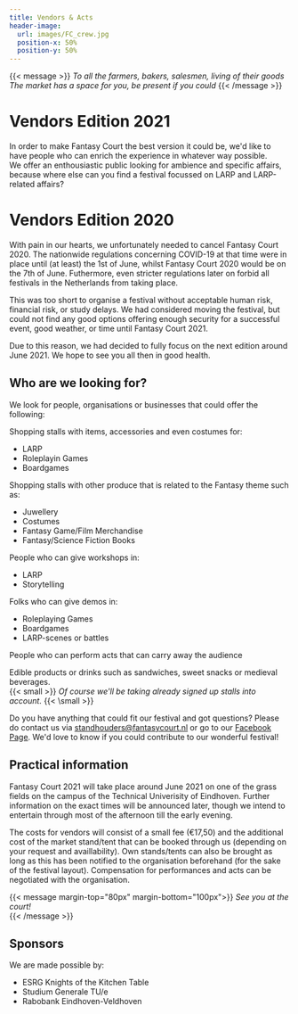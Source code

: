 ```yaml
---
title: Vendors & Acts
header-image:
  url: images/FC_crew.jpg
  position-x: 50%
  position-y: 50%
---
```


{{< message >}}
  _To all the farmers, bakers, salesmen, living of their goods_ \
  _The market has a space for you, be present if you could_
{{< /message >}}

# Vendors Edition 2021
In order to make Fantasy Court the best version it could be, we'd like to have people who can enrich the experience in whatever way possible. \
We offer an enthousiastic public looking for ambience and specific affairs, because where else can you find a festival focussed on LARP and LARP-related affairs?

# Vendors Edition 2020
With pain in our hearts, we unfortunately needed to cancel Fantasy Court 2020. The nationwide regulations concerning COVID-19 at that time were in place until (at least) the 1st of June, whilst Fantasy Court 2020 would be on the 7th of June. Futhermore, even stricter regulations later on forbid all festivals in the Netherlands from taking place.

This was too short to organise a festival without acceptable human risk, financial risk, or study delays. We had considered moving the festival, but could not find any good options offering enough security for a successful event, good weather, or time until Fantasy Court 2021.

Due to this reason, we had decided to fully focus on the next edition around June 2021. We hope to see you all then in good health.

## Who are we looking for?
We look for people, organisations or businesses that could offer the following:

Shopping stalls with items, accessories and even costumes for:
* LARP
* Roleplayin Games
* Boardgames

Shopping stalls with other produce that is related to the Fantasy theme such as:</p>
* Juwellery
* Costumes
* Fantasy Game/Film Merchandise
* Fantasy/Science Fiction Books

People who can give workshops in:
* LARP
* Storytelling

Folks who can give demos in:
* Roleplaying Games
* Boardgames
* LARP-scenes or battles

People who can perform acts that can carry away the audience

Edible products or drinks such as sandwiches, sweet snacks or medieval beverages. \
{{< small >}}
  _Of course we'll be taking already signed up stalls into account._
{{< \small >}}

Do you have anything that could fit our festival and got questions? Please do contact us via [standhouders@fantasycourt.nl](mailto:standhouders@fantasycourt.nl) or go to our [Facebook Page](https://www.facebook.com/FantasyCourt/). We'd love to know if you could contribute to our wonderful festival!
            
<!---
The subscription for vendors will open soon! Are you already exited to join as a standholder? Sign up via [this](https://goo.gl/forms/iPVDBuA1ef0gqhN63) Goole Form.

-->
            
## Practical information
Fantasy Court 2021 will take place around June 2021 on one of the grass fields on the campus of the Technical Univerisity of Eindhoven. Further information on the exact times will be announced later, though we intend to entertain through most of the afternoon till the early evening.

The costs for vendors will consist of a small fee (€17,50) and the additional cost of the market stand/tent that can be booked through us (depending on your request and availlability). Own stands/tents can also be brought as long as this has been notified to the organisation beforehand (for the sake of the festival layout).
Compensation for performances and acts can be negotiated with the organisation.


{{< message margin-top="80px" margin-bottom="100px">}}
_See you at the court!_  
{{< /message >}}

## Sponsors
We are made possible by:
* ESRG Knights of the Kitchen Table
* Studium Generale TU/e
* Rabobank Eindhoven-Veldhoven
